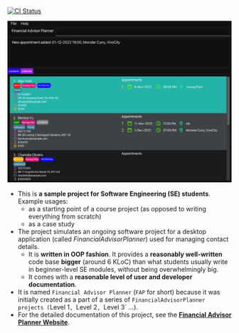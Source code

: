 [![CI Status](https://github.com/AY2223S1-CS2103T-W09-2/tp/workflows/Java%20CI/badge.svg)](https://github.com/AY2223S1-CS2103T-W09-2/tp/actions)

![Ui](docs/images/Ui.png)

* This is **a sample project for Software Engineering (SE) students**.<br>
  Example usages:
  * as a starting point of a course project (as opposed to writing everything from scratch)
  * as a case study
* The project simulates an ongoing software project for a desktop application (called _FinancialAdvisorPlanner_) used for managing contact details.
  * It is **written in OOP fashion**. It provides a **reasonably well-written** code base **bigger** (around 6 KLoC) than what students usually write in beginner-level SE modules, without being overwhelmingly big.
  * It comes with a **reasonable level of user and developer documentation**.
* It is named `Financial Advisor Planner` (`FAP` for short) because it was initially created as a part of a series of `FinancialAdvisorPlanner projects (`Level 1`, `Level 2`, `Level 3` ...).
* For the detailed documentation of this project, see the **[Financial Advisor Planner Website](https://ay2223s1-cs2103t-w09-2.github.io/tp/)**.
